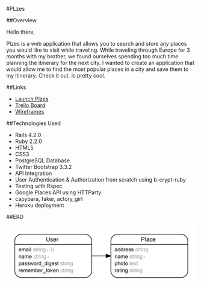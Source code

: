 #PLzes

##Overview

Hello there,

Plzes is a web application that allows you to search and store any places you would like to visit while traveling.
While traveling through Europe for 3 months with my brother, we found ourselves spending too much time planning the itinerary for the next city.
I wanted to create an application that would allow me to find the most popular places in a city and save them to my itinerary. Check it out. Is pretty cool.

##Links
* <a href="https://plzes.herokuapp.com/">Launch Plzes</a>
* <a href="https://trello.com/b/eql6xanI/project-2">Trello Board</a>
* <a href="https://moqups.com/ogonzal87/berEgNaG">Wireframes</a>

##Technologies Used
* Rails 4.2.0
* Ruby 2.2.0
* HTML5
* CSS3
* PostgreSQL Database
* Twitter Bootstrap 3.3.2
* API Integration
* User Authentication & Authorization from scratch using b-crypt-ruby
* Testing with Rspec
* Google Places API using HTTParty
* capybara, faker, actory_girl
* Heroku deployment

##ERD
<p>
  <img src="erd.png" style="max-width: 100%;">
</p>



